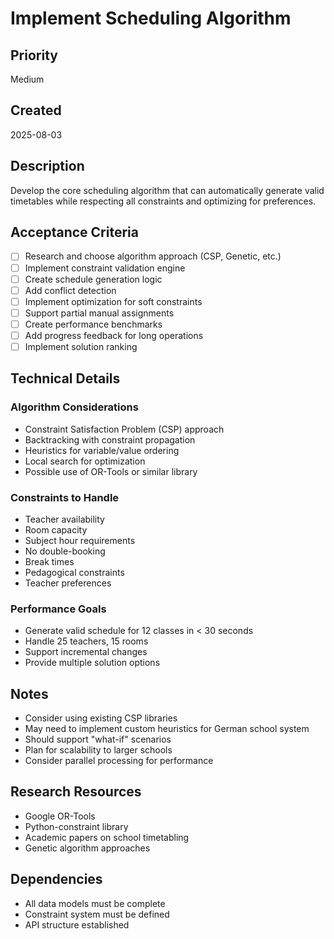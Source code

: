 # Implement Scheduling Algorithm

## Priority
Medium

## Created
2025-08-03

## Description
Develop the core scheduling algorithm that can automatically generate valid timetables while respecting all constraints and optimizing for preferences.

## Acceptance Criteria
- [ ] Research and choose algorithm approach (CSP, Genetic, etc.)
- [ ] Implement constraint validation engine
- [ ] Create schedule generation logic
- [ ] Add conflict detection
- [ ] Implement optimization for soft constraints
- [ ] Support partial manual assignments
- [ ] Create performance benchmarks
- [ ] Add progress feedback for long operations
- [ ] Implement solution ranking

## Technical Details
### Algorithm Considerations
- Constraint Satisfaction Problem (CSP) approach
- Backtracking with constraint propagation
- Heuristics for variable/value ordering
- Local search for optimization
- Possible use of OR-Tools or similar library

### Constraints to Handle
- Teacher availability
- Room capacity
- Subject hour requirements
- No double-booking
- Break times
- Pedagogical constraints
- Teacher preferences

### Performance Goals
- Generate valid schedule for 12 classes in < 30 seconds
- Handle 25 teachers, 15 rooms
- Support incremental changes
- Provide multiple solution options

## Notes
- Consider using existing CSP libraries
- May need to implement custom heuristics for German school system
- Should support "what-if" scenarios
- Plan for scalability to larger schools
- Consider parallel processing for performance

## Research Resources
- Google OR-Tools
- Python-constraint library
- Academic papers on school timetabling
- Genetic algorithm approaches

## Dependencies
- All data models must be complete
- Constraint system must be defined
- API structure established
